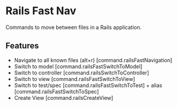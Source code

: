 # Rails Fast Nav

Commands to move between files in a Rails application.

## Features

* Navigate to all known files (alt+r) [command.railsFastNavigation]
* Switch to model [command.railsFastSwitchToModel]
* Switch to controller [command.railsSwitchToController]
* Switch to view [command.railsFastSwitchToView]
* Switch to test/spec [command.railsFastSwitchToTest] + alias [command.railsFastSwitchToSpec]
* Create View [command.railsCreateView]